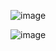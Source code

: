 
![image](https://github.com/user-attachments/assets/d8f02c58-9ac5-4ff4-a88c-be085863d8d0)

![image](https://github.com/user-attachments/assets/5428726a-237c-4fd0-aa26-48696c88d47e)
